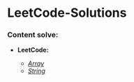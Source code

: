 # LeetCode-Solutions

### **Content solve:**

- **LeetCode:**

     - [*Array*](https://github.com/hoangtien2k3qx1/LeetCode-Solutions/tree/main/Array)
     - [*String*](https://github.com/hoangtien2k3qx1/LeetCode-Solutions/tree/main/String)
 

